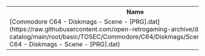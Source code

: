 <table>
<tr><th>Name</th><th>Size</th></tr>
<tr><td>
[Commodore C64 - Diskmags - Scene - [PRG].dat](https://raw.githubusercontent.com/open-retrogaming-archive/dat-catalog/main/root/basic/TOSEC/Commodore/C64/Diskmags/Scene/[PRG]/Commodore C64 - Diskmags - Scene - [PRG].dat)
</td><td>273222</td></tr>
</table>
